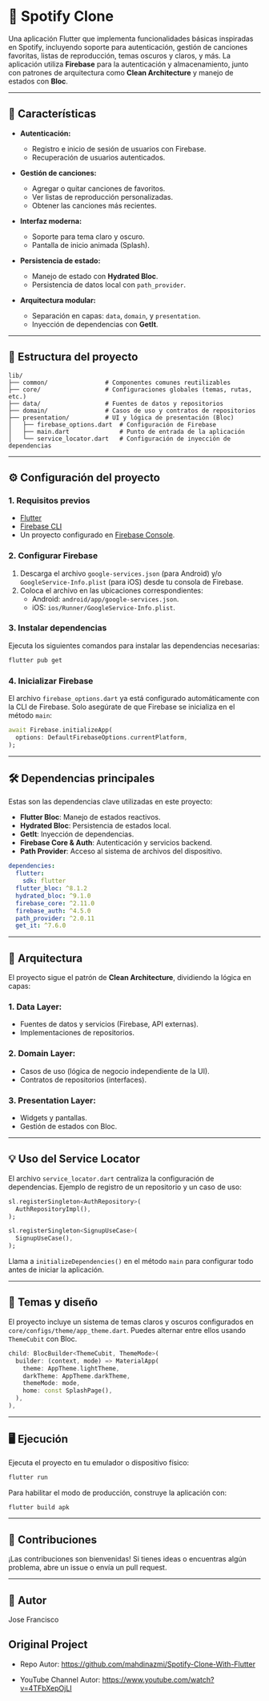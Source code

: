# 🎵 Spotify Clone

Una aplicación Flutter que implementa funcionalidades básicas inspiradas en Spotify, incluyendo soporte para autenticación, gestión de canciones favoritas, listas de reproducción, temas oscuros y claros, y más. La aplicación utiliza **Firebase** para la autenticación y almacenamiento, junto con patrones de arquitectura como **Clean Architecture** y manejo de estados con **Bloc**.

---

## 🚀 Características

- **Autenticación:**
  - Registro e inicio de sesión de usuarios con Firebase.
  - Recuperación de usuarios autenticados.
  
- **Gestión de canciones:**
  - Agregar o quitar canciones de favoritos.
  - Ver listas de reproducción personalizadas.
  - Obtener las canciones más recientes.

- **Interfaz moderna:**
  - Soporte para tema claro y oscuro.
  - Pantalla de inicio animada (Splash).

- **Persistencia de estado:**
  - Manejo de estado con **Hydrated Bloc**.
  - Persistencia de datos local con `path_provider`.

- **Arquitectura modular:**
  - Separación en capas: `data`, `domain`, y `presentation`.
  - Inyección de dependencias con **GetIt**.

---

## 📂 Estructura del proyecto

```plaintext
lib/
├── common/                # Componentes comunes reutilizables
├── core/                  # Configuraciones globales (temas, rutas, etc.)
├── data/                  # Fuentes de datos y repositorios
├── domain/                # Casos de uso y contratos de repositorios
├── presentation/          # UI y lógica de presentación (Bloc)
│   ├── firebase_options.dart  # Configuración de Firebase
│   ├── main.dart              # Punto de entrada de la aplicación
│   └── service_locator.dart   # Configuración de inyección de dependencias
```

---

## ⚙️ Configuración del proyecto

### 1. **Requisitos previos**

- [Flutter](https://docs.flutter.dev/get-started/install)
- [Firebase CLI](https://firebase.google.com/docs/cli)
- Un proyecto configurado en [Firebase Console](https://console.firebase.google.com/).

### 2. **Configurar Firebase**

1. Descarga el archivo `google-services.json` (para Android) y/o `GoogleService-Info.plist` (para iOS) desde tu consola de Firebase.
2. Coloca el archivo en las ubicaciones correspondientes:
   - Android: `android/app/google-services.json`.
   - iOS: `ios/Runner/GoogleService-Info.plist`.

### 3. **Instalar dependencias**

Ejecuta los siguientes comandos para instalar las dependencias necesarias:
```bash
flutter pub get
```

### 4. **Inicializar Firebase**

El archivo `firebase_options.dart` ya está configurado automáticamente con la CLI de Firebase. Solo asegúrate de que Firebase se inicializa en el método `main`:
```dart
await Firebase.initializeApp(
  options: DefaultFirebaseOptions.currentPlatform,
);
```

---

## 🛠️ Dependencias principales

Estas son las dependencias clave utilizadas en este proyecto:

- **Flutter Bloc**: Manejo de estados reactivos.
- **Hydrated Bloc**: Persistencia de estados local.
- **GetIt**: Inyección de dependencias.
- **Firebase Core & Auth**: Autenticación y servicios backend.
- **Path Provider**: Acceso al sistema de archivos del dispositivo.

```yaml
dependencies:
  flutter:
    sdk: flutter
  flutter_bloc: ^8.1.2
  hydrated_bloc: ^9.1.0
  firebase_core: ^2.11.0
  firebase_auth: ^4.5.0
  path_provider: ^2.0.11
  get_it: ^7.6.0
```

---

## 🌟 Arquitectura

El proyecto sigue el patrón de **Clean Architecture**, dividiendo la lógica en capas:

### **1. Data Layer:**
- Fuentes de datos y servicios (Firebase, API externas).
- Implementaciones de repositorios.

### **2. Domain Layer:**
- Casos de uso (lógica de negocio independiente de la UI).
- Contratos de repositorios (interfaces).

### **3. Presentation Layer:**
- Widgets y pantallas.
- Gestión de estados con Bloc.

---

## 💡 Uso del Service Locator

El archivo `service_locator.dart` centraliza la configuración de dependencias. Ejemplo de registro de un repositorio y un caso de uso:

```dart
sl.registerSingleton<AuthRepository>(
  AuthRepositoryImpl(),
);

sl.registerSingleton<SignupUseCase>(
  SignupUseCase(),
);
```

Llama a `initializeDependencies()` en el método `main` para configurar todo antes de iniciar la aplicación.

---

## 🌈 Temas y diseño

El proyecto incluye un sistema de temas claros y oscuros configurados en `core/configs/theme/app_theme.dart`. Puedes alternar entre ellos usando `ThemeCubit` con Bloc.

```dart
child: BlocBuilder<ThemeCubit, ThemeMode>(
  builder: (context, mode) => MaterialApp(
    theme: AppTheme.lightTheme,
    darkTheme: AppTheme.darkTheme,
    themeMode: mode,
    home: const SplashPage(),
  ),
),
```

---

## 🖥️ Ejecución

Ejecuta el proyecto en tu emulador o dispositivo físico:
```bash
flutter run
```

Para habilitar el modo de producción, construye la aplicación con:
```bash
flutter build apk
```

---

## 🤝 Contribuciones

¡Las contribuciones son bienvenidas! Si tienes ideas o encuentras algún problema, abre un issue o envía un pull request.

---

## 📜 Autor
  Jose Francisco
  
## Original Project
- Repo Autor: https://github.com/mahdinazmi/Spotify-Clone-With-Flutter

- YouTube Channel Autor: https://www.youtube.com/watch?v=4TFbXepOjLI

